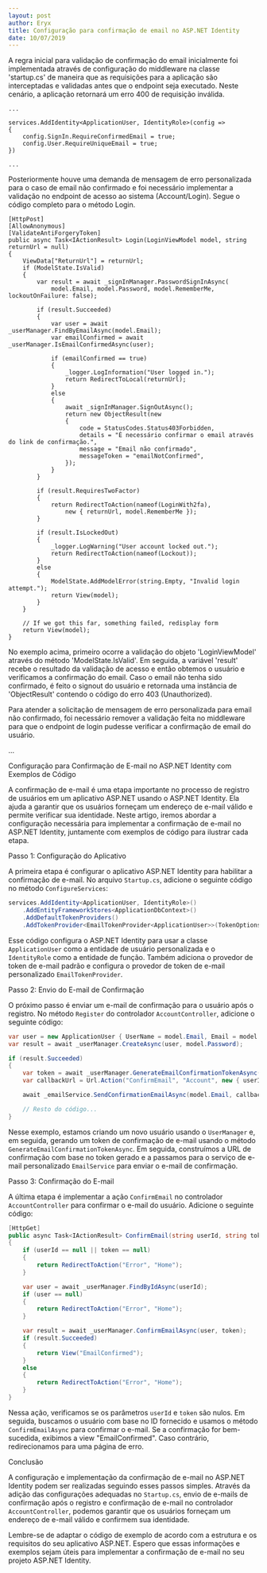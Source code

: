 ```yaml
---
layout: post
author: Eryx
title: Configuração para confirmação de email no ASP.NET Identity
date: 10/07/2019
---
```


A regra inicial para validação de confirmação do email inicialmente foi implementada através de configuração do middleware na classe 'startup.cs' de maneira que as requisições para a aplicação são interceptadas e validadas antes que o endpoint seja executado. Neste cenário, a aplicação retornará um erro 400 de requisição inválida.

	...
	
	services.AddIdentity<ApplicationUser, IdentityRole>(config =>
	{
		config.SignIn.RequireConfirmedEmail = true;
		config.User.RequireUniqueEmail = true;
	})
	
	...

Posteriormente houve uma demanda de mensagem de erro personalizada para o caso de email não confirmado e foi necessário implementar a validação no endpoint de acesso ao sistema (Account/Login). Segue o código completo para o método Login.

	[HttpPost]
	[AllowAnonymous]
	[ValidateAntiForgeryToken]
	public async Task<IActionResult> Login(LoginViewModel model, string returnUrl = null)
	{
		ViewData["ReturnUrl"] = returnUrl;
		if (ModelState.IsValid)
		{
			var result = await _signInManager.PasswordSignInAsync(
				model.Email, model.Password, model.RememberMe, lockoutOnFailure: false);

			if (result.Succeeded)
			{
				var user = await _userManager.FindByEmailAsync(model.Email);
				var emailConfirmed = await _userManager.IsEmailConfirmedAsync(user);

				if (emailConfirmed == true)
				{
					_logger.LogInformation("User logged in.");
					return RedirectToLocal(returnUrl);
				}
				else
				{
					await _signInManager.SignOutAsync();
					return new ObjectResult(new
					{
						code = StatusCodes.Status403Forbidden,
						details = "É necessário confirmar o email através do link de confirmação.",
						message = "Email não confirmado",
						messageToken = "emailNotConfirmed",
					});
				}
			}

			if (result.RequiresTwoFactor)
			{
				return RedirectToAction(nameof(LoginWith2fa), 
					new { returnUrl, model.RememberMe });
			}

			if (result.IsLockedOut)
			{
				_logger.LogWarning("User account locked out.");
				return RedirectToAction(nameof(Lockout));
			}
			else
			{
				ModelState.AddModelError(string.Empty, "Invalid login attempt.");
				return View(model);
			}
		}

		// If we got this far, something failed, redisplay form
		return View(model);
	}


No exemplo acima, primeiro ocorre a validação do objeto 'LoginViewModel' através do método 'ModelState.IsValid'. Em seguida, a variável 'result' recebe o resultado da validação de acesso e então obtemos o usuário e verificamos a confirmação do email. Caso o email não tenha sido confirmado, é feito o signout do usuário e retornada uma instância de 'ObjectResult' contendo o código do erro 403 (Unauthorized).

Para atender a solicitação de mensagem de erro personalizada para email não confirmado, foi necessário remover a validação feita no middleware para que o endpoint de login pudesse verificar a confirmação de email do usuário.


...




Configuração para Confirmação de E-mail no ASP.NET Identity com Exemplos de Código

A confirmação de e-mail é uma etapa importante no processo de registro de usuários em um aplicativo ASP.NET usando o ASP.NET Identity. Ela ajuda a garantir que os usuários forneçam um endereço de e-mail válido e permite verificar sua identidade. Neste artigo, iremos abordar a configuração necessária para implementar a confirmação de e-mail no ASP.NET Identity, juntamente com exemplos de código para ilustrar cada etapa.

Passo 1: Configuração do Aplicativo

A primeira etapa é configurar o aplicativo ASP.NET Identity para habilitar a confirmação de e-mail. No arquivo `Startup.cs`, adicione o seguinte código no método `ConfigureServices`:

```csharp
services.AddIdentity<ApplicationUser, IdentityRole>()
    .AddEntityFrameworkStores<ApplicationDbContext>()
    .AddDefaultTokenProviders()
    .AddTokenProvider<EmailTokenProvider<ApplicationUser>>(TokenOptions.DefaultEmailProvider);
```

Esse código configura o ASP.NET Identity para usar a classe `ApplicationUser` como a entidade de usuário personalizada e o `IdentityRole` como a entidade de função. Também adiciona o provedor de token de e-mail padrão e configura o provedor de token de e-mail personalizado `EmailTokenProvider`.

Passo 2: Envio do E-mail de Confirmação

O próximo passo é enviar um e-mail de confirmação para o usuário após o registro. No método `Register` do controlador `AccountController`, adicione o seguinte código:

```csharp
var user = new ApplicationUser { UserName = model.Email, Email = model.Email };
var result = await _userManager.CreateAsync(user, model.Password);

if (result.Succeeded)
{
    var token = await _userManager.GenerateEmailConfirmationTokenAsync(user);
    var callbackUrl = Url.Action("ConfirmEmail", "Account", new { userId = user.Id, token }, protocol: HttpContext.Request.Scheme);

    await _emailService.SendConfirmationEmailAsync(model.Email, callbackUrl);

    // Resto do código...
}
```

Nesse exemplo, estamos criando um novo usuário usando o `UserManager` e, em seguida, gerando um token de confirmação de e-mail usando o método `GenerateEmailConfirmationTokenAsync`. Em seguida, construímos a URL de confirmação com base no token gerado e a passamos para o serviço de e-mail personalizado `EmailService` para enviar o e-mail de confirmação.

Passo 3: Confirmação do E-mail

A última etapa é implementar a ação `ConfirmEmail` no controlador `AccountController` para confirmar o e-mail do usuário. Adicione o seguinte código:

```csharp
[HttpGet]
public async Task<IActionResult> ConfirmEmail(string userId, string token)
{
    if (userId == null || token == null)
    {
        return RedirectToAction("Error", "Home");
    }

    var user = await _userManager.FindByIdAsync(userId);
    if (user == null)
    {
        return RedirectToAction("Error", "Home");
    }

    var result = await _userManager.ConfirmEmailAsync(user, token);
    if (result.Succeeded)
    {
        return View("EmailConfirmed");
    }
    else
    {
        return RedirectToAction("Error", "Home");
    }
}
```

Nessa ação, verificamos se os parâmetros `userId` e `token` são nulos. Em seguida, buscamos o usuário com base no ID fornecido e usamos o método `ConfirmEmailAsync` para confirmar o e-mail. Se a confirmação for bem-sucedida, exibimos a view "EmailConfirmed". Caso contrário, redirecionamos para uma página de erro.

Conclusão

A configuração e implementação da confirmação de e-mail no ASP.NET Identity podem ser realizadas seguindo esses passos simples. Através da adição das configurações adequadas no `Startup.cs`, envio de e-mails de confirmação após o registro e confirmação de e-mail no controlador `AccountController`, podemos garantir que os usuários forneçam um endereço de e-mail válido e confirmem sua identidade.

Lembre-se de adaptar o código de exemplo de acordo com a estrutura e os requisitos do seu aplicativo ASP.NET. Espero que essas informações e exemplos sejam úteis para implementar a confirmação de e-mail no seu projeto ASP.NET Identity.